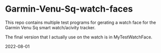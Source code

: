 # Garmin-Venu-Sq-watch-faces

This repo contains multiple test programs for gerating a watch face for the Garmin Venu Sq smart watch/acivity tracker.

The final version that I actually use on the watch is in MyTestWatchFace.

2022-08-01
